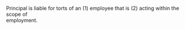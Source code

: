 Principal is liable for torts of an 
(1) employee that is 
(2) acting within the scope of  
employment.
